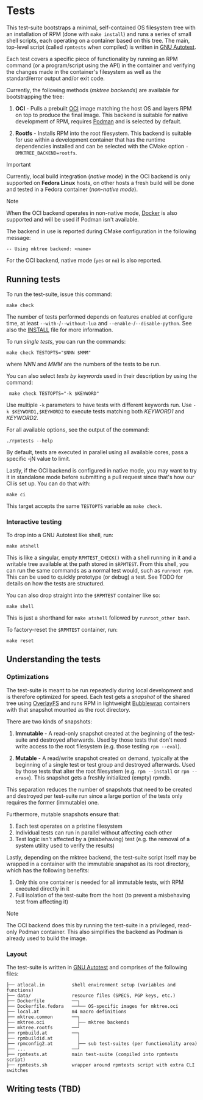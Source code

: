 # Tests

This test-suite bootstraps a minimal, self-contained OS filesystem tree with an
installation of RPM (done with `make install`) and runs a series of small shell
scripts, each operating on a container based on this tree.  The main, top-level
script (called `rpmtests` when compiled) is written in [GNU
Autotest](https://www.gnu.org/software/autoconf/manual/autoconf-2.68/html_node/Using-Autotest.html#Using-Autotest).

Each test covers a specific piece of functionality by running an RPM command
(or a program/script using the API) in the container and verifying the changes
made in the container's filesystem as well as the standard/error output and/or
exit code.

Currently, the following methods (*mktree backends*) are available for
bootstrapping the tree:

1. **OCI** - Pulls a prebuilt [OCI](https://opencontainers.org/) image matching
   the host OS and layers RPM on top to produce the final image.  This backend
   is suitable for native development of RPM, requires
   [Podman](https://github.com/containers/podman/) and is selected by default.

2. **Rootfs** - Installs RPM into the root filesystem.  This backend is
   suitable for use within a development container that has the runtime
   dependencies installed and can be selected with the CMake option
   `-DMKTREE_BACKEND=rootfs`.

> [!IMPORTANT]
> Currently, local build integration (*native* mode) in the OCI backend is only
> supported on **Fedora Linux** hosts, on other hosts a fresh build will be
> done and tested in a Fedora container (*non-native mode*).

> [!NOTE]
> When the OCI backend operates in non-native mode,
> [Docker](https://github.com/docker/) is also supported and will be used if
> Podman isn't available.

The backend in use is reported during CMake configuration in the following
message:

    -- Using mktree backend: <name>

For the OCI backend, native mode (`yes` or `no`) is also reported.

## Running tests

To run the test-suite, issue this command:

    make check

The number of tests performed depends on features enabled at configure time,
at least `--with-`/`--without-lua` and `--enable-`/`--disable-python`.
See also the [INSTALL](../INSTALL) file for more information.

To run *single tests*, you can run the commands:

    make check TESTOPTS="$NNN $MMM"

where _NNN_ and _MMM_ are the numbers of the tests to be run.

You can also select *tests by keywords* used in their description by using the command:

     make check TESTOPTS="-k $KEYWORD"

Use multiple `-k` parameters to have tests with different keywords run.
Use `-k $KEYWORD1,$KEYWORD2` to execute tests matching both _KEYWORD1_ and _KEYWORD2_.

For all available options, see the output of the command:

	./rpmtests --help

By default, tests are executed in parallel using all available cores, pass
a specific -jN value to limit.

Lastly, if the OCI backend is configured in native mode, you may want to try it
in standalone mode before submitting a pull request since that's how our CI is
set up.  You can do that with:

    make ci

This target accepts the same `TESTOPTS` variable as `make check`.

### Interactive testing

To drop into a GNU Autotest like shell, run:

    make atshell

This is like a singular, empty `RPMTEST_CHECK()` with a shell running in it and
a writable tree available at the path stored in `$RPMTEST`.  From this shell,
you can run the same commands as a normal test would, such as `runroot rpm`.
This can be used to quickly prototype (or debug) a test.  See TODO for details
on how the tests are structured.

You can also drop straight into the `$RPMTEST` container like so:

    make shell

This is just a shorthand for `make atshell` followed by `runroot_other bash`.

To factory-reset the `$RPMTEST` container, run:

    make reset

## Understanding the tests

### Optimizations

The test-suite is meant to be run repeatedly during local development and is
therefore optimized for speed.  Each test gets a *snapshot* of the shared tree
using [OverlayFS](https://docs.kernel.org/filesystems/overlayfs.html) and runs
RPM in lightweight [Bubblewrap](https://github.com/containers/bubblewrap/)
containers with that snapshot mounted as the root directory.

There are two kinds of snapshots:

1. **Immutable** - A read-only snapshot created at the beginning of the
   test-suite and destroyed afterwards.  Used by those tests that don't need
   write access to the root filesystem (e.g. those testing `rpm --eval`).

2. **Mutable** - A read/write snapshot created on demand, typically at the
   beginning of a single test or test group and destroyed afterwards.  Used by
   those tests that alter the root filesystem (e.g. `rpm --install` or `rpm
   --erase`).  This snapshot gets a freshly initialized (empty) rpmdb.

This separation reduces the number of snapshots that need to be created and
destroyed per test-suite run since a large portion of the tests only requires
the former (immutable) one.

Furthermore, mutable snapshots ensure that:

1. Each test operates on a pristine filesystem
2. Individual tests can run in parallel without affecting each other
3. Test logic isn't affected by a (misbehaving) test (e.g. the removal of a
   system utility used to verify the results)

Lastly, depending on the mktree backend, the test-suite script itself may be
wrapped in a container with the immutable snapshot as its root directory, which
has the following benefits:

1. Only this one container is needed for all immutable tests, with RPM executed
   directly in it
2. Full isolation of the test-suite from the host (to prevent a misbehaving
   test from affecting it)

> [!NOTE]
> The OCI backend does this by running the test-suite in a privileged,
> read-only Podman container.  This also simplifies the backend as Podman is
> already used to build the image.

### Layout

The test-suite is written in
[GNU Autotest](https://www.gnu.org/savannah-checkouts/gnu/autoconf/manual/autoconf-2.71/html_node/Using-Autotest.html)
and comprises of the following files:

```
├── atlocal.in          shell environment setup (variables and functions)
├── data/               resource files (SPECS, PGP keys, etc.)
├── Dockerfile          ──┐
├── Dockerfile.fedora   ──┴── OS-specific images for mktree.oci
├── local.at            m4 macro definitions
├── mktree.common       ──┐
├── mktree.oci            ├── mktree backends
├── mktree.rootfs       ──┘
├── rpmbuild.at         ──┐
├── rpmbuildid.at         │
├── rpmconfig2.at         ├── sub test-suites (per functionality area)
├── ...                 ──┘
├── rpmtests.at         main test-suite (compiled into rpmtests script)
├── rpmtests.sh         wrapper around rpmtests script with extra CLI switches
```

## Writing tests (TBD)
